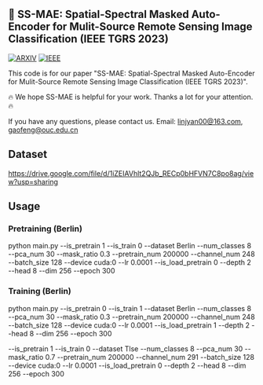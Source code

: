 ## 📖 SS-MAE: Spatial-Spectral Masked Auto-Encoder for Mulit-Source Remote Sensing Image Classification (IEEE TGRS 2023)

[![ARXIV](https://img.shields.io/badge/Paper-ARIXV-blue)](https://arxiv.org/abs/2311.04442)
[![IEEE](https://img.shields.io/badge/Paper-IEEE%20TGRS-blue)](https://ieeexplore.ieee.org/document/10314566/)

This code is for our paper "SS-MAE: Spatial-Spectral Masked Auto-Encoder for Mulit-Source Remote Sensing Image Classification (IEEE TGRS 2023)".

🔥 We hope SS-MAE is helpful for your work. Thanks a lot for your attention.🔥

If you have any questions, please contact us. Email: linjyan00@163.com, gaofeng@ouc.edu.cn

## Dataset
https://drive.google.com/file/d/1iZEIAVhlt2QJb_RECp0bHFVN7C8po8ag/view?usp=sharing

## Usage
### Pretraining (Berlin)
python main.py  --is_pretrain 1 --is_train 0 --dataset Berlin --num_classes 8 --pca_num 30 --mask_ratio 0.3 --pretrain_num 200000 --channel_num 248 --batch_size 128 --device cuda:0 --lr 0.0001 --is_load_pretrain 0 --depth 2  --head 8  --dim  256 --epoch 300
### Training (Berlin)
python main.py  --is_pretrain 0 --is_train 1 --dataset Berlin --num_classes 8 --pca_num 30 --mask_ratio 0.3 --pretrain_num 200000 --channel_num 248 --batch_size 128 --device cuda:0 --lr 0.0001 --is_load_pretrain 1 --depth 2  --head 8  --dim  256 --epoch 300




--is_pretrain
1
--is_train
0
--dataset
Tlse
--num_classes
8
--pca_num
30
--mask_ratio
0.7
--pretrain_num
200000
--channel_num
291
--batch_size
128
--device
cuda:0
--lr
0.0001
--is_load_pretrain
0
--depth
2
--head
8
--dim
256
--epoch
300
